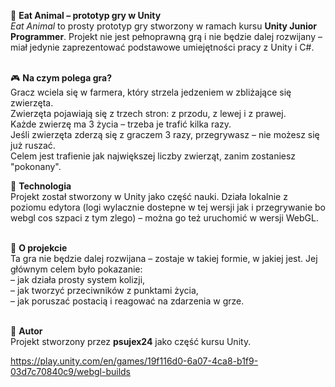 🐄 **Eat Animal – prototyp gry w Unity**<br>
_Eat Animal_ to prosty prototyp gry stworzony w ramach kursu **Unity Junior Programmer**. Projekt nie jest pełnoprawną grą i nie będzie dalej rozwijany – miał jedynie zaprezentować podstawowe umiejętności pracy z Unity i C#.<br><br>

🎮 **Na czym polega gra?**<br>
Gracz wciela się w farmera, który strzela jedzeniem w zbliżające się zwierzęta.<br>
Zwierzęta pojawiają się z trzech stron: z przodu, z lewej i z prawej.<br>
Każde zwierzę ma 3 życia – trzeba je trafić kilka razy.<br>
Jeśli zwierzęta zderzą się z graczem 3 razy, przegrywasz – nie możesz się już ruszać.<br>
Celem jest trafienie jak największej liczby zwierząt, zanim zostaniesz "pokonany".<br>

🔧 **Technologia**<br>
Projekt został stworzony w Unity jako część nauki. Działa lokalnie z poziomu edytora (logi wylacznie dostepne w tej wersji jak i przegrywanie bo webgl cos szpaci z tym zlego) – można go też uruchomić w wersji WebGL.<br><br>

📝 **O projekcie**<br>
Ta gra nie będzie dalej rozwijana – zostaje w takiej formie, w jakiej jest. Jej głównym celem było pokazanie:<br>
– jak działa prosty system kolizji,<br>
– jak tworzyć przeciwników z punktami życia,<br>
– jak poruszać postacią i reagować na zdarzenia w grze.<br><br>

👤 **Autor**<br>
Projekt stworzony przez **psujex24** jako część kursu Unity.


https://play.unity.com/en/games/19f116d0-6a07-4ca8-b1f9-03d7c70840c9/webgl-builds
